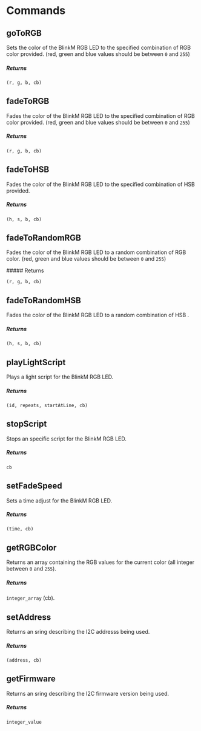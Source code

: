 # Commands

## goToRGB

Sets the color of the BlinkM RGB LED to the specified combination of RGB color provided. 
(red, green and blue values should be between `0` and `255`)

##### Returns 

`(r, g, b, cb)`

## fadeToRGB

Fades the color of the BlinkM RGB LED to the specified combination of RGB color provided. 
(red, green and blue values should be between `0` and `255`)

##### Returns 

`(r, g, b, cb)`

## fadeToHSB

Fades the color of the BlinkM RGB LED to the specified combination of HSB provided.

##### Returns 

`(h, s, b, cb)`

## fadeToRandomRGB

Fades the color of the BlinkM RGB LED to a random combination of RGB color. 
(red, green and blue values should be between `0` and `255`)

##### Returns 

`(r, g, b, cb)`

## fadeToRandomHSB

Fades the color of the BlinkM RGB LED to a random combination of HSB .

##### Returns 

`(h, s, b, cb)`

## playLightScript

Plays a light script for the BlinkM RGB LED.

##### Returns 

`(id, repeats, startAtLine, cb)`

## stopScript

Stops an specific script for the BlinkM RGB LED.

##### Returns 

`cb`

## setFadeSpeed

Sets a time adjust for the BlinkM RGB LED.

##### Returns 

`(time, cb)`

## getRGBColor

Returns an array containing the RGB values for the current color
(all integer between `0` and `255`).

##### Returns 

`integer_array` (cb).

## setAddress

Returns an sring describing the I2C addresss being used.

##### Returns 

`(address, cb)`

## getFirmware

Returns an sring describing the I2C firmware version being used.

##### Returns 

`integer_value`